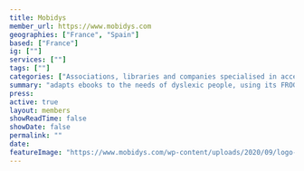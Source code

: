 ```yaml
---
title: Mobidys
member_url: https://www.mobidys.com
geographies: ["France", "Spain"]
based: ["France"]
ig: [""] 
services: [""] 
tags: [""]
categories: ["Associations, libraries and companies specialised in accessibility services"]
summary: "adapts ebooks to the needs of dyslexic people, using its FROG EPUB extension."
press:
active: true
layout: members
showReadTime: false
showDate: false
permalink: ""
date: 
featureImage: "https://www.mobidys.com/wp-content/uploads/2020/09/logo-Mobidys-orange-simple.png"
---
```

